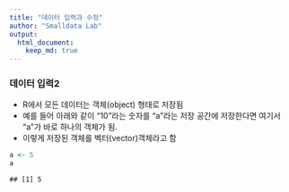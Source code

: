 ```yaml
---
title: "데이터 입력과 수정"
author: "Smalldata Lab"
output: 
  html_document:
    keep_md: true
---
```




### 데이터 입력2 

* R에서 모든 데이터는 객체(object) 형태로 저장됨
* 예를 들어 아래와 같이 “10”라는 숫자를 “a”라는 저장 공간에 저장한다면 여기서 “a”가 바로 하나의 객체가 됨.
* 이렇게 저장된 객체를 벡터(vector)객체라고 함


```r
a <- 5
a
```

```
## [1] 5
```

